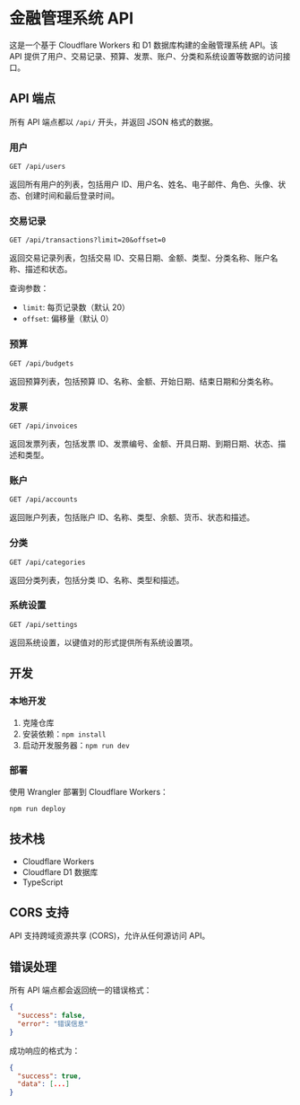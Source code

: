 # 金融管理系统 API

这是一个基于 Cloudflare Workers 和 D1 数据库构建的金融管理系统 API。该 API 提供了用户、交易记录、预算、发票、账户、分类和系统设置等数据的访问接口。

## API 端点

所有 API 端点都以 `/api/` 开头，并返回 JSON 格式的数据。

### 用户

```
GET /api/users
```

返回所有用户的列表，包括用户 ID、用户名、姓名、电子邮件、角色、头像、状态、创建时间和最后登录时间。

### 交易记录

```
GET /api/transactions?limit=20&offset=0
```

返回交易记录列表，包括交易 ID、交易日期、金额、类型、分类名称、账户名称、描述和状态。

查询参数：
- `limit`: 每页记录数（默认 20）
- `offset`: 偏移量（默认 0）

### 预算

```
GET /api/budgets
```

返回预算列表，包括预算 ID、名称、金额、开始日期、结束日期和分类名称。

### 发票

```
GET /api/invoices
```

返回发票列表，包括发票 ID、发票编号、金额、开具日期、到期日期、状态、描述和类型。

### 账户

```
GET /api/accounts
```

返回账户列表，包括账户 ID、名称、类型、余额、货币、状态和描述。

### 分类

```
GET /api/categories
```

返回分类列表，包括分类 ID、名称、类型和描述。

### 系统设置

```
GET /api/settings
```

返回系统设置，以键值对的形式提供所有系统设置项。

## 开发

### 本地开发

1. 克隆仓库
2. 安装依赖：`npm install`
3. 启动开发服务器：`npm run dev`

### 部署

使用 Wrangler 部署到 Cloudflare Workers：

```bash
npm run deploy
```

## 技术栈

- Cloudflare Workers
- Cloudflare D1 数据库
- TypeScript

## CORS 支持

API 支持跨域资源共享 (CORS)，允许从任何源访问 API。

## 错误处理

所有 API 端点都会返回统一的错误格式：

```json
{
  "success": false,
  "error": "错误信息"
}
```

成功响应的格式为：

```json
{
  "success": true,
  "data": [...]
}
``` 